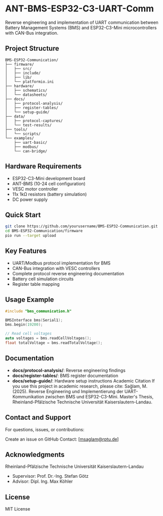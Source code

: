 # ANT-BMS-ESP32-C3-UART-Comm
Reverse engineering and implementation of UART communication between Battery Management Systems (BMS) and ESP32-C3-Mini microcontrollers with CAN-Bus integration.

## Project Structure

```
BMS-ESP32-Communication/
├── firmware/
│   ├── src/
│   ├── include/
│   ├── lib/
│   └── platformio.ini
├── hardware/
│   ├── schematics/
│   └── datasheets/
├── docs/
│   ├── protocol-analysis/
│   ├── register-tables/
│   └── setup-guide/
├── data/
│   ├── protocol-captures/
│   └── test-results/
├── tools/
│   └── scripts/
└── examples/
    ├── uart-basic/
    ├── modbus/
    └── can-bridge/
```

## Hardware Requirements

- ESP32-C3-Mini development board
- ANT-BMS (10-24 cell configuration)
- VESC motor controller
- 11x 1kΩ resistors (battery simulation)
- DC power supply

## Quick Start

```bash
git clone https://github.com/yourusername/BMS-ESP32-Communication.git
cd BMS-ESP32-Communication/firmware
pio run --target upload
```

## Key Features

- UART/Modbus protocol implementation for BMS
- CAN-Bus integration with VESC controllers
- Complete protocol reverse engineering documentation
- Battery cell simulation circuits
- Register table mapping

## Usage Example

```cpp
#include "bms_communication.h"

BMSInterface bms(Serial1);
bms.begin(19200);

// Read cell voltages
auto voltages = bms.readCellVoltages();
float totalVoltage = bms.readTotalVoltage();
```

## Documentation

- **docs/protocol-analysis/**: Reverse engineering findings
- **docs/register-tables/**: BMS register documentation
- **docs/setup-guide/**: Hardware setup instructions
Academic Citation
If you use this project in academic research, please cite:
Sağlam, M. (2025). Reverse Engineering und Implementierung der UART-Kommunikation 
zwischen BMS und ESP32-C3-Mini. Master's Thesis, Rheinland-Pfälzische Technische 
Universität Kaiserslautern-Landau.

## Contact and Support
For questions, issues, or contributions:

Create an issue on GitHub
Contact: [msaglam@rptu.de]


## Acknowledgments

Rheinland-Pfälzische Technische Universität Kaiserslautern-Landau
- Supervisor: Prof. Dr.-Ing. Stefan Götz
- Advisor: Dipl. Ing. Max Köhler
## License

MIT License
